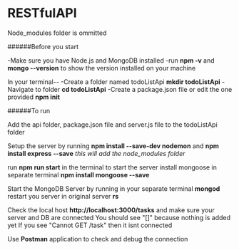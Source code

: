 # RESTfulAPI


Node_modules folder is ommitted


######Before you start


-Make sure you have Node.js and MongoDB installed
-run **npm -v** and **mongo --version** to show the version installed on your machine

In your terminal--
-Create a folder named todoListApi **mkdir todoListApi**
-Navigate to folder **cd todoListApi**
-Create a package.json file or edit the one provided **npm init**


######To run

Add the api folder, package.json file and server.js file to the todoListApi folder

Setup the server by running **npm install --save-dev nodemon** and **npm install express --save**
*this will add the node_modules folder*

run **npm run start** in the terminal to start the server
install mongoose in separate terminal **npm install mongoose --save**

Start the MongoDB Server by running in your separate terminal **mongod**
restart you server in original server **rs**

Check the local host **http://localhost:3000/tasks** and make sure your server and DB are connected
You should see "[]" because nothing is added yet
If you see "Cannot GET /task" then it isnt connected


Use **Postman** application to check and debug the connection 


